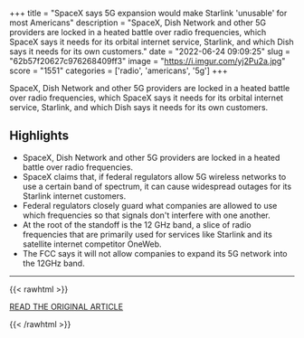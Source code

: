 +++
title = "SpaceX says 5G expansion would make Starlink 'unusable' for most Americans"
description = "SpaceX, Dish Network and other 5G providers are locked in a heated battle over radio frequencies, which SpaceX says it needs for its orbital internet service, Starlink, and which Dish says it needs for its own customers."
date = "2022-06-24 09:09:25"
slug = "62b57f20627c976268409ff3"
image = "https://i.imgur.com/yj2Pu2a.jpg"
score = "1551"
categories = ['radio', 'americans', '5g']
+++

SpaceX, Dish Network and other 5G providers are locked in a heated battle over radio frequencies, which SpaceX says it needs for its orbital internet service, Starlink, and which Dish says it needs for its own customers.

## Highlights

- SpaceX, Dish Network and other 5G providers are locked in a heated battle over radio frequencies.
- SpaceX claims that, if federal regulators allow 5G wireless networks to use a certain band of spectrum, it can cause widespread outages for its Starlink internet customers.
- Federal regulators closely guard what companies are allowed to use which frequencies so that signals don't interfere with one another.
- At the root of the standoff is the 12 GHz band, a slice of radio frequencies that are primarily used for services like Starlink and its satellite internet competitor OneWeb.
- The FCC says it will not allow companies to expand its 5G network into the 12GHz band.

---

{{< rawhtml >}}
  <p class="article-category">
    <a target="_blank" href="https://www.cnn.com/2022/06/23/tech/spacex-dish-fcc-spectrum-scn/index.html">READ THE ORIGINAL ARTICLE</a>
  </p>
{{< /rawhtml >}}

